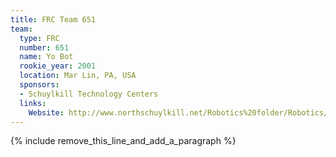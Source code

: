 ```yaml
---
title: FRC Team 651
team:
  type: FRC
  number: 651
  name: Yo Bot
  rookie_year: 2001
  location: Mar Lin, PA, USA
  sponsors:
  - Schuylkill Technology Centers
  links:
    Website: http://www.northschuylkill.net/Robotics%20folder/Robotics/index.html
---
```


{% include remove_this_line_and_add_a_paragraph %}